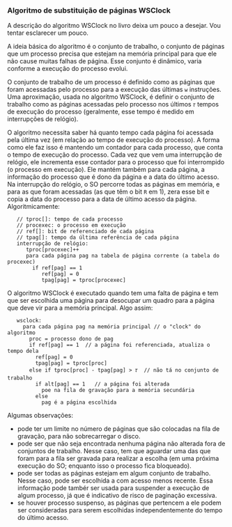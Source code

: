 ### Algoritmo de substituição de páginas WSClock

A descrição do algoritmo WSClock no livro deixa um pouco a desejar.
Vou tentar esclarecer um pouco.

A ideia básica do algoritmo é o conjunto de trabalho, o conjunto de páginas que um processo precisa que estejam na memória principal para que ele não cause muitas falhas de página.
Esse conjunto é dinâmico, varia conforme a execução do processo evolui.

O conjunto de trabalho de um processo é definido como as páginas que foram acessadas pelo processo para a execução das últimas `w` instruções.
Uma aproximação, usada no algoritmo WSClock, é definir o conjunto de trabalho como as páginas acessadas pelo processo nos últimos `𝜏` tempos de execução do processo (geralmente, esse tempo é medido em interrupções de relógio).

O algoritmo necessita saber há quanto tempo cada página foi acessada pela última vez (em relação ao tempo de execução do processo). A forma como ele faz isso é mantendo um contador para cada processo, que conta o tempo de execução do processo. Cada vez que vem uma interrupção de relógio, ele incrementa esse contador para o processo que foi interrompido (o processo em execução).
Ele mantém também para cada página, a informação do processo que é dono da página e a data do último acesso.
Na interrupção do relógio, o SO percorre todas as páginas em memória, e para as que foram acessadas (as que têm o bit `R` em 1), zera esse bit e copia a data do processo para a data de último acesso da página.
Algoritmicamente:
```
   // tproc[]: tempo de cada processo
   // procexec: o processo em execução
   // ref[]: bit de referenciado de cada página
   // tpag[]: tempo da última referência de cada página
   interrupção de relógio:
      tproc[procexec]++
      para cada página pag na tabela de página corrente (a tabela do procexec)
        if ref[pag] == 1
           ref[pag] = 0
           tpag[pag] = tproc[procexec]
```
O algoritmo WSClock é executado quando tem uma falta de página e tem que ser escolhida uma página para desocupar um quadro para a página que deve vir para a memória principal. Algo assim:
```
   wsclock:
     para cada página pag na memória principal // o "clock" do algoritmo
       proc = processo dono de pag
       if ref[pag] == 1  // a página foi referenciada, atualiza o tempo dela
         ref[pag] = 0
         tpag[pag] = tproc[proc]
       else if tproc[proc] - tpag[pag] > 𝜏  // não tá no conjunto de trabalho
         if alt[pag] == 1   // a página foi alterada
           poe na fila de gravação para a memória secundária
         else
           pag é a página escolhida
```
Algumas observações:
- pode ter um limite no número de páginas que são colocadas na fila de gravação, para não sobrecarregar o disco.
- pode ser que não seja encontrada nenhuma página não alterada fora de conjuntos de trabalho. Nesse caso, tem que aguardar uma das que foram para a fila ser gravada para realizar a escolha (em uma próxima execução do SO; enquanto isso o processo fica bloqueado).
- pode ser todas as páginas estejam em algum conjunto de trabalho. Nesse caso, pode ser escolhida a com acesso menos recente. Essa informação pode tambér ser usada para suspender a execução de algum processo, já que é indicativo de risco de paginação excessiva.
- se houver processo suspenso, as páginas que pertencem a ele podem ser consideradas para serem escolhidas independentemente do tempo do último acesso.
